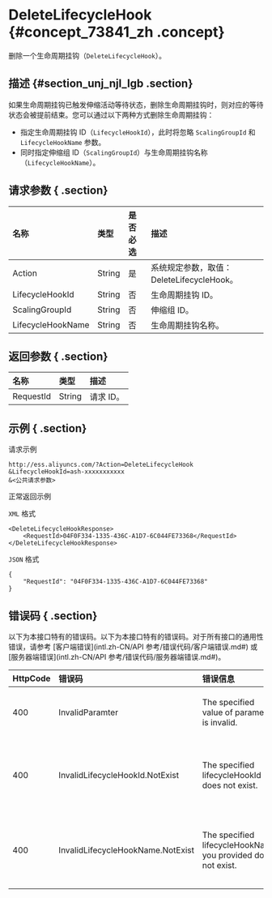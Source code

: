 # DeleteLifecycleHook {#concept_73841_zh .concept}

删除一个生命周期挂钩（`DeleteLifecycleHook`）。

## 描述 {#section_unj_njl_lgb .section}

如果生命周期挂钩已触发伸缩活动等待状态，删除生命周期挂钩时，则对应的等待状态会被提前结束。您可以通过以下两种方式删除生命周期挂钩：

-   指定生命周期挂钩 ID（`LifecycleHookId`），此时将忽略 `ScalingGroupId` 和 `LifecycleHookName` 参数。
-   同时指定伸缩组 ID（`ScalingGroupId`）与生命周期挂钩名称（`LifecycleHookName`）。

## 请求参数 { .section}

|名称|类型|是否必选|描述|
|:-|:-|:---|:-|
|Action|String|是|系统规定参数，取值：DeleteLifecycleHook。|
|LifecycleHookId|String|否|生命周期挂钩 ID。|
|ScalingGroupId|String|否|伸缩组 ID。|
|LifecycleHookName|String|否|生命周期挂钩名称。|

## 返回参数 { .section}

|名称|类型|描述|
|:-|:-|:-|
|RequestId|String|请求 ID。|

## 示例 { .section}

请求示例

```
http://ess.aliyuncs.com/?Action=DeleteLifecycleHook
&LifecycleHookId=ash-xxxxxxxxxxx
&<公共请求参数>
```

正常返回示例

`XML` 格式

```
<DeleteLifecycleHookResponse>
    <RequestId>04F0F334-1335-436C-A1D7-6C044FE73368</RequestId>
</DeleteLifecycleHookResponse>
```

`JSON` 格式

```
{
    "RequestId": "04F0F334-1335-436C-A1D7-6C044FE73368"
}
```

## 错误码 { .section}

以下为本接口特有的错误码。以下为本接口特有的错误码。对于所有接口的通用性错误，请参考 [客户端错误](intl.zh-CN/API 参考/错误代码/客户端错误.md#) 或 [服务器端错误](intl.zh-CN/API 参考/错误代码/服务器端错误.md#)。

|HttpCode|错误码|错误信息|描述|
|--------|:--|:---|:-|
|400|InvalidParamter|The specified value of parameter is invalid.|参数值不合法。|
|400|InvalidLifecycleHookId.NotExist|The specified lifecycleHookId does not exist.|生命周期挂钩 ID 不存在。|
|400|InvalidLifecycleHookName.NotExist|The specified lifecycleHookName you provided does not exist.|生命周期挂钩名称不存在。|

